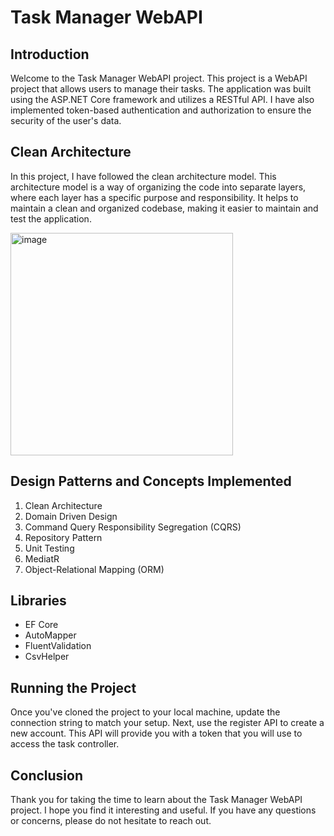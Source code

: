 # Task Manager WebAPI

## Introduction

Welcome to the Task Manager WebAPI project. This project is a WebAPI project that allows users to manage their tasks. The application was built using the ASP.NET Core framework and utilizes a RESTful API. I have also implemented token-based authentication and authorization to ensure the security of the user's data.

## Clean Architecture

In this project, I have followed the clean architecture model. This architecture model is a way of organizing the code into separate layers, where each layer has a specific purpose and responsibility. It helps to maintain a clean and organized codebase, making it easier to maintain and test the application.

<img width="356" alt="image" src="https://user-images.githubusercontent.com/27643048/215894916-55dc6deb-4431-419e-8347-0605b4a24b93.png">

## Design Patterns and Concepts Implemented

1. Clean Architecture
2. Domain Driven Design
3. Command Query Responsibility Segregation (CQRS)
4. Repository Pattern
5. Unit Testing
6. MediatR
7. Object-Relational Mapping (ORM)

## Libraries

- EF Core
- AutoMapper
- FluentValidation
- CsvHelper

## Running the Project

Once you've cloned the project to your local machine, update the connection string to match your setup. Next, use the register API to create a new account. This API will provide you with a token that you will use to access the task controller. 

## Conclusion

Thank you for taking the time to learn about the Task Manager WebAPI project. I hope you find it interesting and useful. If you have any questions or concerns, please do not hesitate to reach out.
